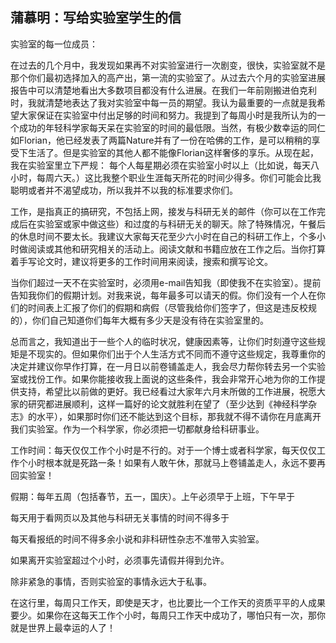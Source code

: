 ## 蒲慕明：写给实验室学生的信

实验室的每一位成员：

在过去的几个月中，我发现如果再不对实验室进行一次剧变，很快，实验室就不是那个你们最初选择加入的高产出，第一流的实验室了。从过去六个月的实验室进展报告中可以清楚地看出大多数项目都没有什么进展。在我们一年前刚搬进伯克利时，我就清楚地表达了我对实验室中每一员的期望。我认为最重要的一点就是我希望大家保证在实验室中付出足够的时间和努力。我提到了每周小时是我所认为的一个成功的年轻科学家每天呆在实验室的时间的最低限。当然，有极少数幸运的同仁如Florian，他已经发表了两篇Nature并有了一份在哈佛的工作，是可以稍稍的享受下生活了。但是实验室的其他人都不能像Florian这样奢侈的享乐。从现在起，我在实验室里立下严规：
每个人每星期必须在实验室小时以上（比如说，每天八小时，每周六天。）这比我整个职业生涯每天所花的时间少得多。你们可能会比我聪明或者并不渴望成功，所以我并不以我的标准要求你们。

工作，是指真正的搞研究，不包括上网，接发与科研无关的邮件（你可以在工作完成后在实验室或家中做这些）和过度的与科研无关的聊天。除了特殊情况，午餐后的休息时间不要太长。我建议大家每天花至少六小时在自己的科研工作上，个多小时做阅读或其他和研究相关的活动上。阅读文献和书籍应放在工作之后。当你打算着手写论文时，建议将更多的工作时间用来阅读，搜索和撰写论文。

当你们超过一天不在实验室时，必须用e-mail告知我（即使我不在实验室）。提前告知我你们的假期计划。对我来说，每年最多可以请天的假。你们没有一个人在你们的时间表上汇报了你们的假期和病假（尽管我给你们签字了，但这是违反校规的），你们自己知道你们每年大概有多少天是没有待在实验室里的。

总而言之，我知道出于一些个人的临时状况，健康因素等，让你们时刻遵守这些规矩是不现实的。但如果你们出于个人生活方式不同而不遵守这些规定，我尊重你的决定并建议你早作打算，在一月日以前卷铺盖走人，我会尽力帮你转去另一个实验室或找份工作。如果你能接收我上面说的这些条件，我会非常开心地为你的工作提供支持，希望比以前做的更好。我已经看过大家年六月末所做的工作进展，祝愿大家的研究都进展顺利，这样一篇好的论文就胜利在望了（至少达到《神经科学杂志》的水平），如果那时你们还不能达到这个目标，那我就不得不请你在月底离开我们实验室。作为一个科学家，你必须把一切都献身给科研事业。

工作时间：每天仅仅工作个小时是不行的。对于一个博士或者科学家，每天仅仅工作个小时根本就是死路一条！如果有人敢午休，那就马上卷铺盖走人，永远不要再回实验室！

假期：每年五周（包括春节，五一，国庆）。上午必须早于上班，下午早于

每天用于看网页以及其他与科研无关事情的时间不得多于

每天看报纸的时间不得多余小说和非科研性杂志不准带入实验室。

如果离开实验室超过个小时，必须事先请假并得到允许。

除非紧急的事情，否则实验室的事情永远大于私事。

在这行里，每周只工作天，即使是天才，也比要比一个工作天的资质平平的人成果要少。如果你在这每天工作个小时，每周只工作天中成功了，哪怕只有一次，那你就是世界上最幸运的人了！




